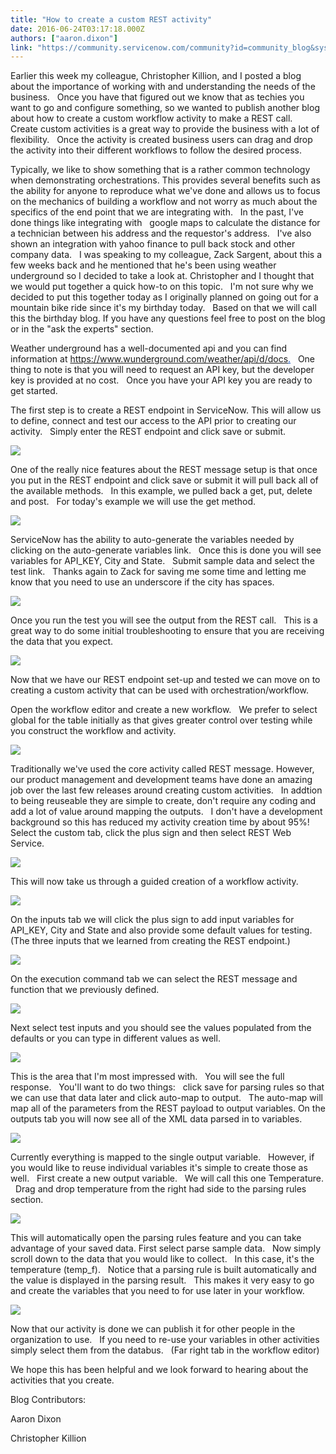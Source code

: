 ```yaml
---
title: "How to create a custom REST activity"
date: 2016-06-24T03:17:18.000Z
authors: ["aaron.dixon"]
link: "https://community.servicenow.com/community?id=community_blog&sys_id=d46e6eaddbd0dbc01dcaf3231f961935"
---
```

<p>Earlier this week my colleague, Christopher Killion, and I posted a blog about the importance of working with and understanding the needs of the business.   Once you have that figured out we know that as techies you want to go and configure something, so we wanted to publish another blog about how to create a custom workflow activity to make a REST call.   Create custom activities is a great way to provide the business with a lot of flexibility.   Once the activity is created business users can drag and drop the activity into their different workflows to follow the desired process.</p><p></p><p>Typically, we like to show something that is a rather common technology when demonstrating orchestrations. This provides several benefits such as the ability for anyone to reproduce what we've done and allows us to focus on the mechanics of building a workflow and not worry as much about the specifics of the end point that we are integrating with.   In the past, I've done things like integrating with   google maps to calculate the distance for a technician between his address and the requestor's address.   I've also shown an integration with yahoo finance to pull back stock and other company data.   I was speaking to my colleague, Zack Sargent, about this a few weeks back and he mentioned that he's been using weather underground so I decided to take a look at. Christopher and I thought that we would put together a quick how-to on this topic.   I'm not sure why we decided to put this together today as I originally planned on going out for a mountain bike ride since it's my birthday today.   Based on that we will call this the birthday blog. If you have any questions feel free to post on the blog or in the "ask the experts" section.</p><p></p><p>Weather underground has a well-documented api and you can find information at <a title="ww.wunderground.com/weather/api/d/docs" href="https://www.wunderground.com/weather/api/d/docs">https://www.wunderground.com/weather/api/d/docs</a><span style="color: #0b4cb4; text-decoration: underline;">.</span>   One thing to note is that you will need to request an API key, but the developer key is provided at no cost.   Once you have your API key you are ready to get started.   </p><p></p><p>The first step is to create a REST endpoint in ServiceNow. This will allow us to define, connect and test our access to the API prior to creating our activity.   Simply enter the REST endpoint and click save or submit.</p><p></p><p><img  class="image-1 jive-image" src="d352eb3ddb5c9f04e9737a9e0f96197a.iix" style="max-width: 1200px; max-height: 900px;"/></p><p></p><p>One of the really nice features about the REST message setup is that once you put in the REST endpoint and click save or submit it will pull back all of the available methods.   In this example, we pulled back a get, put, delete and post.   For today's example we will use the get method.</p><p></p><p> <img  class="image-2 jive-image" src="e89720cadb54d704ed6af3231f9619c6.iix" style="max-width: 1200px; max-height: 900px;"/></p><p></p><p>ServiceNow has the ability to auto-generate the variables needed by clicking on the auto-generate variables link.   Once this is done you will see variables for API_KEY, City and State.   Submit sample data and select the test link.   Thanks again to Zack for saving me some time and letting me know that you need to use an underscore if the city has spaces.</p><p></p><p><img  class="image-3 jive-image" src="0899cc06db509704ed6af3231f961962.iix" style="max-width: 1200px; max-height: 900px;"/></p><p></p><p>Once you run the test you will see the output from the REST call.   This is a great way to do some initial troubleshooting to ensure that you are receiving the data that you expect.</p><p> <img  class="jive-image image-4" src="e0a52b39db1493049c9ffb651f96194d.iix" style="max-width: 1200px; max-height: 900px;"/></p><p></p><p>Now that we have our REST endpoint set-up and tested we can move on to creating a custom activity that can be used with orchestration/workflow.</p><p></p><p>Open the workflow editor and create a new workflow.   We prefer to select global for the table initially as that gives greater control over testing while you construct the workflow and activity.</p><p> <img  class="image-5 jive-image" src="be6a4946db5413043eb27a9e0f96197e.iix" style="max-width: 1200px; max-height: 900px;"/></p><p></p><p>Traditionally we've used the core activity called REST message. However, our product management and development teams have done an amazing job over the last few releases around creating custom activities.   In addtion to being reuseable they are simple to create, don't require any coding and add a lot of value around mapping the outputs.   I don't have a development background so this has reduced my activity creation time by about 95%!   Select the custom tab, click the plus sign and then select REST Web Service.</p><p> <img  class="image-6 jive-image" src="9b8864c6db94d704ed6af3231f9619e8.iix" style="max-width: 1200px; max-height: 900px;"/></p><p>This will now take us through a guided creation of a workflow activity.   </p><p> <img  class="image-7 jive-image" src="d206cc0edb9c5704ed6af3231f9619b9.iix" style="max-width: 1200px; max-height: 900px;"/></p><p></p><p>On the inputs tab we will click the plus sign to add input variables for API_KEY, City and State and also provide some default values for testing.   (The three inputs that we learned from creating the REST endpoint.)</p><p></p><p> <img  class="jive-image image-8" src="3b52eb3ddb5c9f04e9737a9e0f9619d4.iix" style="max-width: 1200px; max-height: 900px;"/></p><p>On the execution command tab we can select the REST message and function that we previously defined.</p><p></p><p> <img  class="image-9 jive-image" src="2aa50d46db9897041dcaf3231f9619c8.iix" style="max-width: 1200px; max-height: 900px;"/></p><p>Next select test inputs and you should see the values populated from the defaults or you can type in different values as well. </p><p></p><p><img  class="jive-image image-10" src="3946a486dbd0dfc068c1fb651f961939.iix" style="max-width: 1200px; max-height: 900px;"/> </p><p>This is the area that I'm most impressed with.   You will see the full response.   You'll want to do two things:   click save for parsing rules so that we can use that data later and click auto-map to output.   The auto-map will map all of the parameters from the REST payload to output variables. On the outputs tab you will now see all of the XML data parsed in to variables.</p><p> <img  class="image-11 jive-image" src="493788c2db1017049c9ffb651f961944.iix" style="max-width: 1200px; max-height: 900px;"/></p><p>Currently everything is mapped to the single output variable.   However, if you would like to reuse individual variables it's simple to create those as well.   First create a new output variable.   We will call this one Temperature.   Drag and drop temperature from the right had side to the parsing rules section.</p><p> <img  class="image-12 jive-image" src="23b1e3f9db901fc068c1fb651f9619e2.iix" style="max-width: 1200px; max-height: 900px;"/></p><p>This will automatically open the parsing rules feature and you can take advantage of your saved data. First select parse sample data.   Now simply scroll down to the data that you would like to collect.   In this case, it's the temperature (temp_f).   Notice that a parsing rule is built automatically and the value is displayed in the parsing result.   This makes it very easy to go and create the variables that you need to for use later in your workflow.</p><p> <img  class="image-13 jive-image" src="a8348942dbd013043eb27a9e0f96198c.iix" style="max-width: 1200px; max-height: 900px;"/></p><p></p><p>Now that our activity is done we can publish it for other people in the organization to use.   If you need to re-use your variables in other activities simply select them from the databus.   (Far right tab in the workflow editor)</p><p></p><p>We hope this has been helpful and we look forward to hearing about the activities that you create.   </p><p></p><p></p><p>Blog Contributors:</p><p>Aaron Dixon</p><p>Christopher Killion </p>